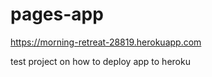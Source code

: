 # pages-app

https://morning-retreat-28819.herokuapp.com

test project on how to deploy app to heroku
